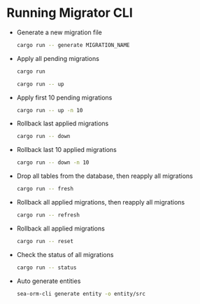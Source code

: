 # Running Migrator CLI

- Generate a new migration file
    ```sh
    cargo run -- generate MIGRATION_NAME
    ```
- Apply all pending migrations
    ```sh
    cargo run
    ```
    ```sh
    cargo run -- up
    ```
- Apply first 10 pending migrations
    ```sh
    cargo run -- up -n 10
    ```
- Rollback last applied migrations
    ```sh
    cargo run -- down
    ```
- Rollback last 10 applied migrations
    ```sh
    cargo run -- down -n 10
    ```
- Drop all tables from the database, then reapply all migrations
    ```sh
    cargo run -- fresh
    ```
- Rollback all applied migrations, then reapply all migrations
    ```sh
    cargo run -- refresh
    ```
- Rollback all applied migrations
    ```sh
    cargo run -- reset
    ```
- Check the status of all migrations
    ```sh
    cargo run -- status
    ```

- Auto generate entities
    ```sh
    sea-orm-cli generate entity -o entity/src
    ```
